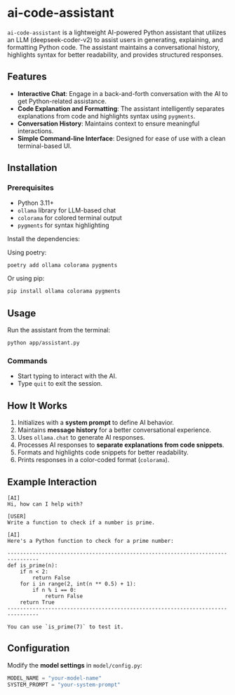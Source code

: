 # ai-code-assistant 

`ai-code-assistant`  is a lightweight AI-powered Python assistant that utilizes an LLM (deepseek-coder-v2) to assist users in generating, explaining, and formatting Python code. The assistant maintains a conversational history, highlights syntax for better readability, and provides structured responses.

## Features

- **Interactive Chat**: Engage in a back-and-forth conversation with the AI to get Python-related assistance.
- **Code Explanation and Formatting**: The assistant intelligently separates explanations from code and highlights syntax using `pygments`.
- **Conversation History**: Maintains context to ensure meaningful interactions.
- **Simple Command-line Interface**: Designed for ease of use with a clean terminal-based UI.

## Installation

### Prerequisites
- Python 3.11+
- `ollama` library for LLM-based chat
- `colorama` for colored terminal output
- `pygments` for syntax highlighting

Install the dependencies:

Using poetry:
```
poetry add ollama colorama pygments
```
Or using pip:
```sh
pip install ollama colorama pygments
```

## Usage

Run the assistant from the terminal:
```sh
python app/assistant.py
```

### Commands
- Start typing to interact with the AI.
- Type `quit` to exit the session.

## How It Works

1. Initializes with a **system prompt** to define AI behavior.
2. Maintains **message history** for a better conversational experience.
3. Uses `ollama.chat` to generate AI responses.
4. Processes AI responses to **separate explanations from code snippets**.
5. Formats and highlights code snippets for better readability.
6. Prints responses in a color-coded format (`colorama`).

## Example Interaction

```
[AI]
Hi, how can I help with?

[USER]
Write a function to check if a number is prime.

[AI]
Here's a Python function to check for a prime number:

--------------------------------------------------------------------------------
def is_prime(n):
    if n < 2:
        return False
    for i in range(2, int(n ** 0.5) + 1):
        if n % i == 0:
            return False
    return True
--------------------------------------------------------------------------------

You can use `is_prime(7)` to test it.
```

## Configuration

Modify the **model settings** in `model/config.py`:
```python
MODEL_NAME = "your-model-name"
SYSTEM_PROMPT = "your-system-prompt"
```



